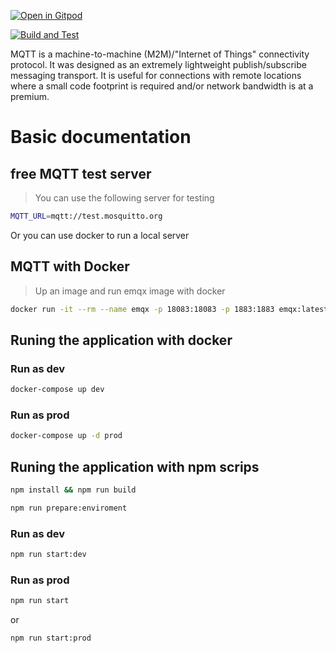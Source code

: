 [![Open in Gitpod](https://gitpod.io/button/open-in-gitpod.svg)](https://gitpod.io/#https://github.com/hebertcisco/nestjs-microservices-mqtt)

[![Build and Test](https://github.com/hebertcisco/nestjs-microservices-mqtt/actions/workflows/node.js.yml/badge.svg?branch=main)](https://github.com/hebertcisco/nestjs-microservices-mqtt/actions/workflows/node.js.yml)

MQTT is a machine-to-machine (M2M)/"Internet of Things" connectivity protocol. It was designed as an extremely lightweight publish/subscribe messaging transport. It is useful for connections with remote locations where a small code footprint is required and/or network bandwidth is at a premium.

# Basic documentation

## free MQTT test server 

> You can use the following server for testing

```sh
MQTT_URL=mqtt://test.mosquitto.org
```

Or you can use docker to run a local server

## MQTT with Docker

> Up an image and run emqx image with docker

```sh
docker run -it --rm --name emqx -p 18083:18083 -p 1883:1883 emqx:latest
```

## Runing the application with docker

### Run as dev

```sh
docker-compose up dev
```

### Run as prod

```sh
docker-compose up -d prod
```

## Runing the application with npm scrips

```sh
npm install && npm run build
```

```sh
npm run prepare:enviroment
```

### Run as dev

```sh
npm run start:dev
```

### Run as prod

```sh
npm run start
```

or

```sh
npm run start:prod
```

